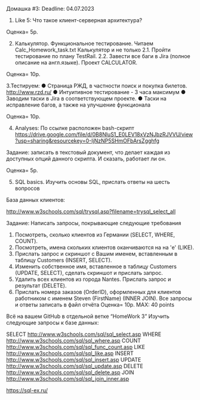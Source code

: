 Домашка #3:                                               Deadline: 04.07.2023

1. Like 5: Что такое клиент-серверная архитектура? 

Оценка= 5p.

2. Калькулятор. Функциональное тестирование. Читаем Calc_Homework_task.txt
Калькулятор и не только
2.1. Пройти тестирование по плану TestRail.
2.2. Завести все баги в Jira (полное описание на англ.языке). Проект CALCULATOR.
	
Оценка= 10p.

3.Тестируем: 
●	Страница РЖД, в частности поиск и покупка билетов. http://www.rzd.ru/
●	Интуитивное тестирование - 3 часа максимум
●	Заводим таски в Jira в соответствующем проекте.
●	Таски на исправление багов, а также на улучшение функционала 

Оценка= 10p.

4. Analyses: По ссылке расположен bash-скрипт 
https://drive.google.com/file/d/0B8NluS1_E0LEV18xVzNJbzRJVVU/view?usp=sharing&resourcekey=0-IjNzNP5SHmOFbArsZgghfg

Задание: записать в текстовый документ, что делает каждая из доступных опций данного скрипта. И сказать, работает ли он.
	
Оценка= 5p.

5. SQL basics. Изучить основы SQL, прислать ответы на шесть вопросов 

База данных клиентов:

http://www.w3schools.com/sql/trysql.asp?filename=trysql_select_all

Задание: Написать запросы, покрывающие следующие требования

1. Посмотреть, сколько клиентов из Германии (SELECT, WHERE, COUNT).
2. Посмотреть, имена скольких клиентов оканчиваются на на 'e' (LIKE).
3. Прислать запрос и скриншот с Вашим именем, вставленным в таблицу Customers (INSERT, SELECT).
4. Изменить собственное имя, вставленное в таблицу Customers (UPDATE, SELECT), сделать скриншот и прислать запрос.
5. Удалить всех клиентов из города Nantes. Прислать запрос и результат (DELETE).
6. Прислать номера заказов (OrderID), оформленных для клиентов работником с именем Steven (FirstName) (INNER JOIN).
Все запросы и ответы записать в файл отчёта
	Оценка= 10p.
MAX: 40 points

Всё на вашем GitHub в отдельной ветке “HomeWork 3” 
Изучить следующие запросы к базе данных:

SELECT http://www.w3schools.com/sql/sql_select.asp
WHERE  http://www.w3schools.com/sql/sql_where.asp
COUNT  http://www.w3schools.com/sql/sql_func_count.asp
LIKE   http://www.w3schools.com/sql/sql_like.asp
INSERT http://www.w3schools.com/sql/sql_insert.asp
UPDATE http://www.w3schools.com/sql/sql_update.asp
DELETE http://www.w3schools.com/sql/sql_delete.asp
JOIN   http://www.w3schools.com/sql/sql_join_inner.asp

https://sql-ex.ru/
